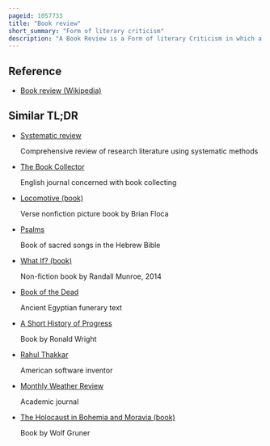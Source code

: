```yaml
---
pageid: 1057733
title: "Book review"
short_summary: "Form of literary criticism"
description: "A Book Review is a Form of literary Criticism in which a Book is merely described or analyzed based on the content Style and Merit. A Book Review can be a primary Source Opinion Piece summary Review or scholarly Review. Books can be reviewed for printed Periodicals Magazines and Newspapers as School Work or for Book Sites on the Internet. The Length of a Book Review can vary from a single Paragraph to a complete Essay. Such a Review may evaluate the Book on the Basis of personal Taste. Reviewers may use the Occasion of a Book Review for an extended Essay that can be closely or loosely related to the Subject of the Book or to promulgate their own Ideas about a specific Topic in Fiction."
---
```


## Reference

- [Book review (Wikipedia)](https://en.wikipedia.org/?curid=1057733)

## Similar TL;DR

- [Systematic review](/tldr/en/systematic-review)

  Comprehensive review of research literature using systematic methods

- [The Book Collector](/tldr/en/the-book-collector)

  English journal concerned with book collecting

- [Locomotive (book)](/tldr/en/locomotive-book)

  Verse nonfiction picture book by Brian Floca

- [Psalms](/tldr/en/psalms)

  Book of sacred songs in the Hebrew Bible

- [What If? (book)](/tldr/en/what-if-book)

  Non-fiction book by Randall Munroe, 2014

- [Book of the Dead](/tldr/en/book-of-the-dead)

  Ancient Egyptian funerary text

- [A Short History of Progress](/tldr/en/a-short-history-of-progress)

  Book by Ronald Wright

- [Rahul Thakkar](/tldr/en/rahul-thakkar)

  American software inventor

- [Monthly Weather Review](/tldr/en/monthly-weather-review)

  Academic journal

- [The Holocaust in Bohemia and Moravia (book)](/tldr/en/the-holocaust-in-bohemia-and-moravia-book)

  Book by Wolf Gruner
